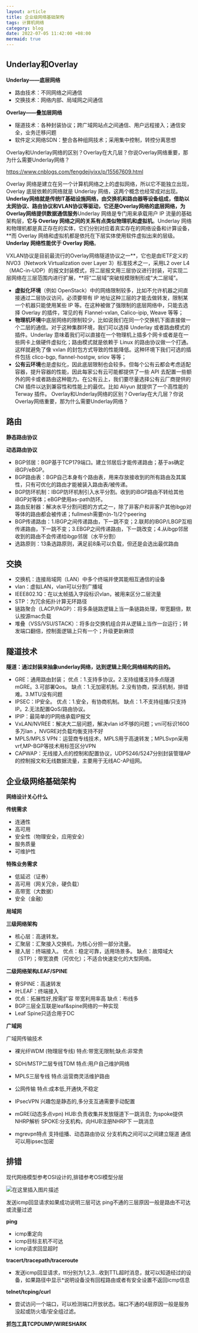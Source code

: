 ```yaml
---
layout: article
title: 企业级网络基础架构
tags: 计算机网络
category: blog
date: 2022-07-05 11:42:00 +08:00
mermaid: true
---
```

## Underlay和Overlay
**Underlay——底层网络**
- 路由技术：不同网络之间通信
- 交换技术：网络内部、局域网之间通信

**Overlay——叠加层网络**
- 隧道技术：各种封装协议；跨广域网站点之间通信、用户远程接入；通信安全，业务迁移问题
- 软件定义网络SDN：整合各种组网技术；采用集中控制，转控分离思想

Overlay和Underlay网络的区别？Overlay在大几层？你说Overlay网络重要，那为什么需要Underlay网络？

https://www.cnblogs.com/fengdejiyixx/p/15567609.html

Overlay 网络是建立在另一个计算机网络之上的虚拟网络，所以它不能独立出现，Overlay 底层依赖的网络就是 Underlay 网络，这两个概念也经常成对出现。**Underlay网络就是传统IT基础设施网络，由交换机和路由器等设备组成，借助以太网协议、路由协议和VLAN协议等驱动，它还是Overlay网络的底层网络，为Overlay网络提供数据通信服务**Underlay 网络是专门用来承载用户 IP 流量的基础架构层，**它与 Overlay 网络之间的关系有点类似物理机和虚拟机**。Underlay 网络和物理机都是真正存在的实体，它们分别对应着真实存在的网络设备和计算设备，**而 Overlay 网络和虚拟机都是依托在下层实体使用软件虚拟出来的层级。**Underlay 网络性能优于 Overlay 网络**。

VXLAN协议是目前最流行的Overlay网络隧道协议之一**，它也是由IETF定义的NVO3（Network Virtualization over Layer 3）标准技术之一，采用L2 over L4（MAC-in-UDP）的报文封装模式，将二层报文用三层协议进行封装，可实现二层网络在三层范围内进行扩展，**将“二层域”突破规模限制形成“大二层域”。

- **虚拟化环境**（例如 OpenStack）中的网络限制较多，比如不允许机器之间直接通过二层协议访问，必须要带有 IP 地址这种三层的才能去做转发，限制某一个机器只能使用某些 IP 等。在这种被做了强限制的底层网络中，只能去选择 Overlay 的插件，常见的有 Flannel-vxlan, Calico-ipip, Weave 等等；
- **物理机环境**中底层网络的限制较少，比如说我们在同一个交换机下面直接做一个二层的通信。对于这种集群环境，我们可以选择 Underlay 或者路由模式的插件。Underlay 意味着我们可以直接在一个物理机上插多个网卡或者是在一些网卡上做硬件虚拟化；路由模式就是依赖于 Linux 的路由协议做一个打通。这样就避免了像 vxlan 的封包方式导致的性能降低。这种环境下我们可选的插件包括 clico-bgp, flannel-hostgw, sriov 等等；
- **公有云环境**也是虚拟化，因此底层限制也会较多。但每个公有云都会考虑适配容器，提升容器的性能，因此每家公有云可能都提供了一些 API 去配置一些额外的网卡或者路由这种能力。在公有云上，我们要尽量选择公有云厂商提供的 CNI 插件以达到兼容性和性能上的最优。比如 Aliyun 就提供了一个高性能的 Terway 插件。
Overlay和Underlay网络的区别？Overlay在大几层？你说Overlay网络重要，那为什么需要Underlay网络？


## 路由

**静态路由协议**

**动态路由协议**
- BGP邻居：BGP基于TCP179端口。建立邻居后才能传递路由；基于as确定iBGP/eBGP。
- BGP路由表：BGP自己本身有个路由表，用来存放接收到的所有路由及其属性，只有可优化的路由才能被装入路由表/被传递。
- BGP防环机制：IBGP防环机制引入水平分割。收到的iBGP路由不转给其他iBGP对等体；eBGP使用as-path防环。
- 路由反射器：解决水平分割问题的方式之一，除了非客户和非客户其他ibgp对等体的路由都会被传递；fullmesh需要n(n-1)/2个peering
- BGP传递路由：1.IBGP之间传递路由，下一跳不变；2.联邦的IBGP/LBGP互相传递路由，下一跳不变；3.EBGP之间传递路由，下一跳改变；4.从ibgp邻居收到的路由不会传递给ibgp邻居（水平分割）
- 选路原则：13条选路原则，满足前8条可以负载，但还是会选出最优路由


## 交换
- 交换机：连接局域网（LAN）中多个终端并使其能相互通信的设备
- vlan：虚拟LAN，vlan可以分割广播域
- IEEE802.1Q：在以太帧插入字段标识vlan，被用来区分二层流量
- STP：为冗余拓扑计算无环路径
- 链路聚合（LACP/PAGP）：将多条链路逻辑上当一条链路处理，带宽翻倍，默认按源mac负载
- 堆叠（VSS/VSU/STACK）：将多台交换机组合并从逻辑上当作一台运行；转发端口翻倍，控制面逻辑上只有一个；升级更新麻烦
## 隧道技术
 **隧道：通过封装来抽象underlay网络，达到逻辑上简化网络结构的目的。**
- GRE：通用路由封装；
  优点：1.支持多协议。2.支持组播支持多点隧道mGRE。3.可部署Qos。
  缺点：1.无加密机制。2.没有协商，探活机制，排错难。3.MTU没有问题
- IPSEC：IP安全。
  优点：1.安全，有协商机制。
  缺点：1.不支持组播/只支持IP。2.无法配置QoS/路由协议。
- IPIP：最简单的IP网络承载IP报文
-  VxLAN/NVREE：解决大二层问题，解决vlan id不够的问题；vni可标识1600多万lan
   ，NVGRE对负载均衡支持不好
-  MPLS/MPLS VPN：运营商专线技术，MPLS用于高速转发；MPLSvpn采用vrf,MP-BGP等技术用标签区分VPN
- CAPWAP：无线接入点的控制和配置协议，UDP5246/5247分别封装管理AP的控制报文和无线数据流量，主要用于无线AC-AP组网。
## 企业级网络基础架构

**网络设计关心什么**

**传统需求**
- 连通性
- 高可用
- 安全性（物理安全，应用安全）
- 服务质量
- 可维护性

**特殊业务需求**
- 低延迟（证券）
- 高可用（网关冗余，硬负载）
- 高带宽（大数据）
- 安全（金融）

**局域网**

**三级网络架构**
- 核心层：高速转发。
- 汇聚层：汇聚接入交换机，为核心分担一部分流量。
- 接入层：终端接入。
  优点：稳定可靠，适用场景多。
  缺点：故障域大（STP）；带宽浪费（可优化）；不适合快速变化的大型网络。
 
 **二级网络架构LEAF/SPINE**
 - 脊SPINE：高速转发
 - 叶LEAF：终端接入
-  优点：拓展性好,按需扩容 带宽利用率高
   缺点：布线多
- BGP三层全互联是leaf&spine网络的一种实现
- Leaf Spine只适合用于DC

**广域网**
  
   广域网传输技术

- 裸光纤WDM (物理层专线)
  特点:带宽无限制;缺点:非常贵 
- SDH/MSTP二层专线TDM
  特点:用户自己维护网络
- MPLS三层专线
  特点:运营商灵活维护路由
- 公网传输
  特点:成本低,开通快,不稳定

- IPsecVPN
兴趣包是静态的,多分支互通需要手动配置
- mGRE(动态多点vpn) 
HUB:负责收集并发放隧道下一跳消息; 为spoke提供NHRP解析 
SPOKE:分支机构，向HUB注册NHRP下 一跳消息
- mgrevpn特点
  支持组播、动态路由协议 分支机构之间可以之间建立隧道 通信 可以用ipsec加密



## 排错
现代网络模型参考OSI设计的,排错参考OSI模型分层


![在这里插入图片描述](https://img-blog.csdnimg.cn/c2389cb8771c4e1e8ee9d09fd1c825b9.jpeg)


发送icmp回显请求如果成功说明三层可达 ping不通的三层原因一般是路由不可达或流量过滤

**ping**
- icmp重定向
- icmp目标主机不可达
- icmp请求回显超时

**tracert/tracepath/traceroute**
- 发送icmp回显请求，ttl分别为1,2,3...收到TTL超时消息，就可以知道经过的设备，如果路径中显示*说明设备没有回程路由或者有安全设置不返回icmp信息

**telnet/tcping/curl**
- 尝试访问一个端口，可以检测端口开放状态。端口不通的4层原因一般是服务没起或防火墙/安全组过滤。

**抓包工具TCPDUMP/WIRESHARK**



